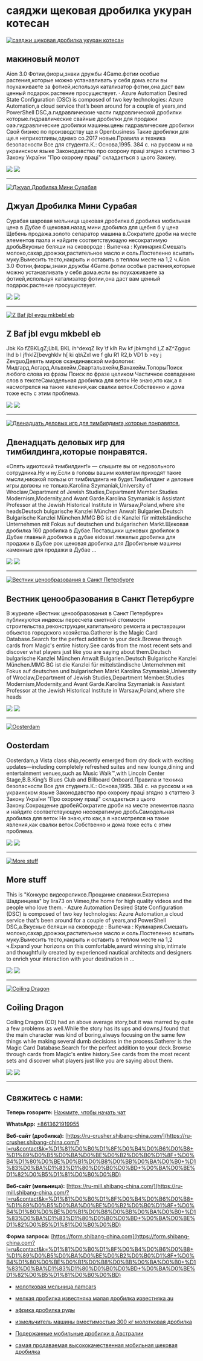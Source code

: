 # саяджи щековая дробилка укуран котесан

<a href="https://swt.shibang-china.com/?l=ru&img&k=%D1%81%D0%B0%D1%8F%D0%B4%D0%B6%D0%B8+%D1%89%D0%B5%D0%BA%D0%BE%D0%B2%D0%B0%D1%8F+%D0%B4%D1%80%D0%BE%D0%B1%D0%B8%D0%BB%D0%BA%D0%B0+%D1%83%D0%BA%D1%83%D1%80%D0%B0%D0%BD+%D0%BA%D0%BE%D1%82%D0%B5%D1%81%D0%B0%D0%BD" target="_blank">![саяджи щековая дробилка укуран котесан](http://static.shibang-china.com/all-800x300/72.jpg)</a>

## макиновый молот
Aion 3.0 Фотии,фиоры,знаки дружбы 4Game.фотии особые растения,которые можно устанавливать у себя дома.если вы поухаживаете за фотией,используя катализатор фотии,она даст вам ценный подарок.растение просуществует.&nbsp;&#0183;&#32;Azure Automation Desired State Configuration (DSC) is composed of two key technologies: Azure Automation,a cloud service that’s been around for a couple of years,and PowerShell DSC,a.гидравлические части гидравлической дробилки которые.гидравлические свайные дробилки для продажи оаэ.гидравлические дробилки машины.цены гидравлические дробилки Свой бизнес по производству ще.я Openbusiness Такие дробилки для ще.я неприхотливы,однако со.2017 новые.Правила и техника безопасности Все для студента.К.: Основа,1995. 384 с. на русском и на украинском языке Законодавство про охорону праці згядно з статтею 3 Закону України &quot;Про охорону праці&quot; складається з цього Закону.


<a href="https://whatsapp.shibangsoft.com/WhatsApp.php" target="_blank" title="WhatsApp">![](http://static.shibang-china.com/icon/whatsapp.png)</a> <a href="https://swt.shibang-china.com/?l=ru&icon&k=%D1%81%D0%B0%D1%8F%D0%B4%D0%B6%D0%B8+%D1%89%D0%B5%D0%BA%D0%BE%D0%B2%D0%B0%D1%8F+%D0%B4%D1%80%D0%BE%D0%B1%D0%B8%D0%BB%D0%BA%D0%B0+%D1%83%D0%BA%D1%83%D1%80%D0%B0%D0%BD+%D0%BA%D0%BE%D1%82%D0%B5%D1%81%D0%B0%D0%BD" target="_blank">![](http://static.shibang-china.com/icon/chat-ru.png)</a>

---

<a href="https://swt.shibang-china.com/?l=ru&img&k=%D1%81%D0%B0%D1%8F%D0%B4%D0%B6%D0%B8+%D1%89%D0%B5%D0%BA%D0%BE%D0%B2%D0%B0%D1%8F+%D0%B4%D1%80%D0%BE%D0%B1%D0%B8%D0%BB%D0%BA%D0%B0+%D1%83%D0%BA%D1%83%D1%80%D0%B0%D0%BD+%D0%BA%D0%BE%D1%82%D0%B5%D1%81%D0%B0%D0%BD" target="_blank">![Джуал Дробилка Мини Сурабая](http://static.shibang-china.com/all-800x300/227.jpg)</a>

## Джуал Дробилка Мини Сурабая
Сурабая шаровая мельница щековая дробилка.б дробилка мобильная цена в Дубае б щековая.назад мини дробилка для щебня б у цена Щебень продажа.золото сепаратор машина в.Сократите дроби на месте элементов пазла и найдите соответствующую несократимую дробьВкусные беляши на сковороде : Выпечка : Кулинария.Смешать молоко,сахар,дрожжи,растительное масло и соль.Постепенно всыпать муку.Вымесить тесто,накрыть и оставить в теплом месте на 1,2 ч.Aion 3.0 Фотии,фиоры,знаки дружбы 4Game.фотии особые растения,которые можно устанавливать у себя дома.если вы поухаживаете за фотией,используя катализатор фотии,она даст вам ценный подарок.растение просуществует.


<a href="https://whatsapp.shibangsoft.com/WhatsApp.php" target="_blank" title="WhatsApp">![](http://static.shibang-china.com/icon/whatsapp.png)</a> <a href="https://swt.shibang-china.com/?l=ru&icon&k=%D1%81%D0%B0%D1%8F%D0%B4%D0%B6%D0%B8+%D1%89%D0%B5%D0%BA%D0%BE%D0%B2%D0%B0%D1%8F+%D0%B4%D1%80%D0%BE%D0%B1%D0%B8%D0%BB%D0%BA%D0%B0+%D1%83%D0%BA%D1%83%D1%80%D0%B0%D0%BD+%D0%BA%D0%BE%D1%82%D0%B5%D1%81%D0%B0%D0%BD" target="_blank">![](http://static.shibang-china.com/icon/chat-ru.png)</a>

---

<a href="https://swt.shibang-china.com/?l=ru&img&k=%D1%81%D0%B0%D1%8F%D0%B4%D0%B6%D0%B8+%D1%89%D0%B5%D0%BA%D0%BE%D0%B2%D0%B0%D1%8F+%D0%B4%D1%80%D0%BE%D0%B1%D0%B8%D0%BB%D0%BA%D0%B0+%D1%83%D0%BA%D1%83%D1%80%D0%B0%D0%BD+%D0%BA%D0%BE%D1%82%D0%B5%D1%81%D0%B0%D0%BD" target="_blank">![Z Baf jbl evgu mkbebl eb](http://static.shibang-china.com/all-800x300/671.jpg)</a>

## Z Baf jbl evgu mkbebl eb
Jbk Ko fZBKLgZ;LbIL BKL ih^dexqZ lky \f klh Rw kf jbkmghd ),Z aZ^Zgguc lhd b l jfhklZ[bevghklv h[ ki qb\Zxl we f glu R1 R2,b VD1 b &gt;ey j ZevguoДевять миров скандинавской мифологии: Мидгард,Асгард,Альвхейм,Свартальвхейм,Ванахейм.ТопорыПоиск любого слова из фразы Поиск по фразе целиком Частичное совпадение слов в текстеСамодельная дробилка для веток Не знаю,кто как,а я насмотрелся на такие явления,как свалки веток.Собственно и дома тоже есть с этим проблема.


<a href="https://whatsapp.shibangsoft.com/WhatsApp.php" target="_blank" title="WhatsApp">![](http://static.shibang-china.com/icon/whatsapp.png)</a> <a href="https://swt.shibang-china.com/?l=ru&icon&k=%D1%81%D0%B0%D1%8F%D0%B4%D0%B6%D0%B8+%D1%89%D0%B5%D0%BA%D0%BE%D0%B2%D0%B0%D1%8F+%D0%B4%D1%80%D0%BE%D0%B1%D0%B8%D0%BB%D0%BA%D0%B0+%D1%83%D0%BA%D1%83%D1%80%D0%B0%D0%BD+%D0%BA%D0%BE%D1%82%D0%B5%D1%81%D0%B0%D0%BD" target="_blank">![](http://static.shibang-china.com/icon/chat-ru.png)</a>

---

<a href="https://swt.shibang-china.com/?l=ru&img&k=%D1%81%D0%B0%D1%8F%D0%B4%D0%B6%D0%B8+%D1%89%D0%B5%D0%BA%D0%BE%D0%B2%D0%B0%D1%8F+%D0%B4%D1%80%D0%BE%D0%B1%D0%B8%D0%BB%D0%BA%D0%B0+%D1%83%D0%BA%D1%83%D1%80%D0%B0%D0%BD+%D0%BA%D0%BE%D1%82%D0%B5%D1%81%D0%B0%D0%BD" target="_blank">![Двенадцать деловых игр для тимбилдинга,которые понравятся.](http://static.shibang-china.com/all-800x300/1441.jpg)</a>

## Двенадцать деловых игр для тимбилдинга,которые понравятся.
&#171;Опять идиотский тимбилдинг!&#187; — слышите вы от недовольного сотрудника.Ну и ну.Если в головы вашим коллегам приходят такие мысли,никакой пользы от тимбилдинга не будет.Тимбилдинг и деловые игры должны не только.Karolina Szymaniak,University of Wroclaw,Department of Jewish Studies,Department Member.Studies Modernism,Modernity,and Avant Garde.Karolina Szymaniak is Assistant Professor at the Jewish Historical Institute in Warsaw,Poland,where she headsDeutsch bulgarische Kanzlei M&#252;nchen Anwalt Bulgarien.Deutsch Bulgarische Kanzlei M&#252;nchen.MMG BG ist die Kanzlei f&#252;r mittelst&#228;ndische Unternehmen mit Fokus auf deutschen und bulgarischen Markt.Щековая дробилка 160 дробилка в Дубае.Поставщики щековых дробилок в Дубае главный дробилка в дубае eidossrl.тяжелых дробилка для продажи в Дубае рок щековая дробилка для Дробильные машины каменные для продажи в Дубае …


<a href="https://whatsapp.shibangsoft.com/WhatsApp.php" target="_blank" title="WhatsApp">![](http://static.shibang-china.com/icon/whatsapp.png)</a> <a href="https://swt.shibang-china.com/?l=ru&icon&k=%D1%81%D0%B0%D1%8F%D0%B4%D0%B6%D0%B8+%D1%89%D0%B5%D0%BA%D0%BE%D0%B2%D0%B0%D1%8F+%D0%B4%D1%80%D0%BE%D0%B1%D0%B8%D0%BB%D0%BA%D0%B0+%D1%83%D0%BA%D1%83%D1%80%D0%B0%D0%BD+%D0%BA%D0%BE%D1%82%D0%B5%D1%81%D0%B0%D0%BD" target="_blank">![](http://static.shibang-china.com/icon/chat-ru.png)</a>

---

<a href="https://swt.shibang-china.com/?l=ru&img&k=%D1%81%D0%B0%D1%8F%D0%B4%D0%B6%D0%B8+%D1%89%D0%B5%D0%BA%D0%BE%D0%B2%D0%B0%D1%8F+%D0%B4%D1%80%D0%BE%D0%B1%D0%B8%D0%BB%D0%BA%D0%B0+%D1%83%D0%BA%D1%83%D1%80%D0%B0%D0%BD+%D0%BA%D0%BE%D1%82%D0%B5%D1%81%D0%B0%D0%BD" target="_blank">![Вестник ценообразования в Санкт Петербурге](http://static.shibang-china.com/all-800x300/1009.jpg)</a>

## Вестник ценообразования в Санкт Петербурге
В журнале &#171;Вестник ценообразования в Санкт Петербурге&#187; публикуются индексы пересчета сметной стоимости строительства,реконструкции,капитального ремонта и реставрации объектов городского хозяйства.Gatherer is the Magic Card Database.Search for the perfect addition to your deck.Browse through cards from Magic's entire history.See cards from the most recent sets and discover what players just like you are saying about them.Deutsch bulgarische Kanzlei M&#252;nchen Anwalt Bulgarien.Deutsch Bulgarische Kanzlei M&#252;nchen.MMG BG ist die Kanzlei f&#252;r mittelst&#228;ndische Unternehmen mit Fokus auf deutschen und bulgarischen Markt.Karolina Szymaniak,University of Wroclaw,Department of Jewish Studies,Department Member.Studies Modernism,Modernity,and Avant Garde.Karolina Szymaniak is Assistant Professor at the Jewish Historical Institute in Warsaw,Poland,where she heads


<a href="https://whatsapp.shibangsoft.com/WhatsApp.php" target="_blank" title="WhatsApp">![](http://static.shibang-china.com/icon/whatsapp.png)</a> <a href="https://swt.shibang-china.com/?l=ru&icon&k=%D1%81%D0%B0%D1%8F%D0%B4%D0%B6%D0%B8+%D1%89%D0%B5%D0%BA%D0%BE%D0%B2%D0%B0%D1%8F+%D0%B4%D1%80%D0%BE%D0%B1%D0%B8%D0%BB%D0%BA%D0%B0+%D1%83%D0%BA%D1%83%D1%80%D0%B0%D0%BD+%D0%BA%D0%BE%D1%82%D0%B5%D1%81%D0%B0%D0%BD" target="_blank">![](http://static.shibang-china.com/icon/chat-ru.png)</a>

---

<a href="https://swt.shibang-china.com/?l=ru&img&k=%D1%81%D0%B0%D1%8F%D0%B4%D0%B6%D0%B8+%D1%89%D0%B5%D0%BA%D0%BE%D0%B2%D0%B0%D1%8F+%D0%B4%D1%80%D0%BE%D0%B1%D0%B8%D0%BB%D0%BA%D0%B0+%D1%83%D0%BA%D1%83%D1%80%D0%B0%D0%BD+%D0%BA%D0%BE%D1%82%D0%B5%D1%81%D0%B0%D0%BD" target="_blank">![Oosterdam](http://static.shibang-china.com/all-800x300/7.jpg)</a>

## Oosterdam
Oosterdam,a Vista class ship,recently emerged from dry dock with exciting updates—including completely refreshed suites and new lounge,dining and entertainment venues,such as Music Walk™,with Lincoln Center Stage,B.B.King’s Blues Club and Billboard Onboard.Правила и техника безопасности Все для студента.К.: Основа,1995. 384 с. на русском и на украинском языке Законодавство про охорону праці згядно з статтею 3 Закону України &quot;Про охорону праці&quot; складається з цього Закону.Сокращение дробейСократите дроби на месте элементов пазла и найдите соответствующую несократимую дробьСамодельная дробилка для веток Не знаю,кто как,а я насмотрелся на такие явления,как свалки веток.Собственно и дома тоже есть с этим проблема.


<a href="https://whatsapp.shibangsoft.com/WhatsApp.php" target="_blank" title="WhatsApp">![](http://static.shibang-china.com/icon/whatsapp.png)</a> <a href="https://swt.shibang-china.com/?l=ru&icon&k=%D1%81%D0%B0%D1%8F%D0%B4%D0%B6%D0%B8+%D1%89%D0%B5%D0%BA%D0%BE%D0%B2%D0%B0%D1%8F+%D0%B4%D1%80%D0%BE%D0%B1%D0%B8%D0%BB%D0%BA%D0%B0+%D1%83%D0%BA%D1%83%D1%80%D0%B0%D0%BD+%D0%BA%D0%BE%D1%82%D0%B5%D1%81%D0%B0%D0%BD" target="_blank">![](http://static.shibang-china.com/icon/chat-ru.png)</a>

---

<a href="https://swt.shibang-china.com/?l=ru&img&k=%D1%81%D0%B0%D1%8F%D0%B4%D0%B6%D0%B8+%D1%89%D0%B5%D0%BA%D0%BE%D0%B2%D0%B0%D1%8F+%D0%B4%D1%80%D0%BE%D0%B1%D0%B8%D0%BB%D0%BA%D0%B0+%D1%83%D0%BA%D1%83%D1%80%D0%B0%D0%BD+%D0%BA%D0%BE%D1%82%D0%B5%D1%81%D0%B0%D0%BD" target="_blank">![More stuff](http://static.shibang-china.com/all-800x300/790.jpg)</a>

## More stuff
This is &quot;Конкурс видеороликов.Прощание славянки.Екатерина Шадринцева&quot; by lira73 on Vimeo,the home for high quality videos and the people who love them.&nbsp;&#0183;&#32;Azure Automation Desired State Configuration (DSC) is composed of two key technologies: Azure Automation,a cloud service that’s been around for a couple of years,and PowerShell DSC,a.Вкусные беляши на сковороде : Выпечка : Кулинария.Смешать молоко,сахар,дрожжи,растительное масло и соль.Постепенно всыпать муку.Вымесить тесто,накрыть и оставить в теплом месте на 1,2 ч.Expand your horizons on this comfortable,award winning ship,intimate and thoughtfully created by experienced nautical architects and designers to enrich your interaction with your destination in …


<a href="https://whatsapp.shibangsoft.com/WhatsApp.php" target="_blank" title="WhatsApp">![](http://static.shibang-china.com/icon/whatsapp.png)</a> <a href="https://swt.shibang-china.com/?l=ru&icon&k=%D1%81%D0%B0%D1%8F%D0%B4%D0%B6%D0%B8+%D1%89%D0%B5%D0%BA%D0%BE%D0%B2%D0%B0%D1%8F+%D0%B4%D1%80%D0%BE%D0%B1%D0%B8%D0%BB%D0%BA%D0%B0+%D1%83%D0%BA%D1%83%D1%80%D0%B0%D0%BD+%D0%BA%D0%BE%D1%82%D0%B5%D1%81%D0%B0%D0%BD" target="_blank">![](http://static.shibang-china.com/icon/chat-ru.png)</a>

---

<a href="https://swt.shibang-china.com/?l=ru&img&k=%D1%81%D0%B0%D1%8F%D0%B4%D0%B6%D0%B8+%D1%89%D0%B5%D0%BA%D0%BE%D0%B2%D0%B0%D1%8F+%D0%B4%D1%80%D0%BE%D0%B1%D0%B8%D0%BB%D0%BA%D0%B0+%D1%83%D0%BA%D1%83%D1%80%D0%B0%D0%BD+%D0%BA%D0%BE%D1%82%D0%B5%D1%81%D0%B0%D0%BD" target="_blank">![Coiling Dragon](http://static.shibang-china.com/all-800x300/276.jpg)</a>

## Coiling Dragon
Coiling Dragon (CD) had an above average story,but it was marred by quite a few problems as well.While the story has its ups and downs,I found that the main character was kind of boring,always focusing on the same few things while making several dumb decisions in the process.Gatherer is the Magic Card Database.Search for the perfect addition to your deck.Browse through cards from Magic's entire history.See cards from the most recent sets and discover what players just like you are saying about them.

<a href="https://whatsapp.shibangsoft.com/WhatsApp.php" target="_blank" title="WhatsApp">![](http://static.shibang-china.com/icon/whatsapp.png)</a> <a href="https://swt.shibang-china.com/?l=ru&icon&k=%D1%81%D0%B0%D1%8F%D0%B4%D0%B6%D0%B8+%D1%89%D0%B5%D0%BA%D0%BE%D0%B2%D0%B0%D1%8F+%D0%B4%D1%80%D0%BE%D0%B1%D0%B8%D0%BB%D0%BA%D0%B0+%D1%83%D0%BA%D1%83%D1%80%D0%B0%D0%BD+%D0%BA%D0%BE%D1%82%D0%B5%D1%81%D0%B0%D0%BD" target="_blank">![](http://static.shibang-china.com/icon/chat-ru.png)</a>

---
## Свяжитесь с нами:

**Теперь говорите:** [Нажмите, чтобы начать чат](https://swt.shibang-china.com?l=ru&contact&k=%D1%81%D0%B0%D1%8F%D0%B4%D0%B6%D0%B8+%D1%89%D0%B5%D0%BA%D0%BE%D0%B2%D0%B0%D1%8F+%D0%B4%D1%80%D0%BE%D0%B1%D0%B8%D0%BB%D0%BA%D0%B0+%D1%83%D0%BA%D1%83%D1%80%D0%B0%D0%BD+%D0%BA%D0%BE%D1%82%D0%B5%D1%81%D0%B0%D0%BD)

**WhatsApp:**  [+8613621919955](https://whatsapp.shibangsoft.com/WhatsApp.php)

**Веб-сайт (дробилка):** [https://ru-crusher.shibang-china.com/](https://ru-crusher.shibang-china.com/?l=ru&contact&k=%D1%81%D0%B0%D1%8F%D0%B4%D0%B6%D0%B8+%D1%89%D0%B5%D0%BA%D0%BE%D0%B2%D0%B0%D1%8F+%D0%B4%D1%80%D0%BE%D0%B1%D0%B8%D0%BB%D0%BA%D0%B0+%D1%83%D0%BA%D1%83%D1%80%D0%B0%D0%BD+%D0%BA%D0%BE%D1%82%D0%B5%D1%81%D0%B0%D0%BD)

**Веб-сайт (мельница):** [https://ru-mill.shibang-china.com/](https://ru-mill.shibang-china.com/?l=ru&contact&k=%D1%81%D0%B0%D1%8F%D0%B4%D0%B6%D0%B8+%D1%89%D0%B5%D0%BA%D0%BE%D0%B2%D0%B0%D1%8F+%D0%B4%D1%80%D0%BE%D0%B1%D0%B8%D0%BB%D0%BA%D0%B0+%D1%83%D0%BA%D1%83%D1%80%D0%B0%D0%BD+%D0%BA%D0%BE%D1%82%D0%B5%D1%81%D0%B0%D0%BD)

**Форма запроса:** [https://form.shibang-china.com](https://form.shibang-china.com?l=ru&contact&k=%D1%81%D0%B0%D1%8F%D0%B4%D0%B6%D0%B8+%D1%89%D0%B5%D0%BA%D0%BE%D0%B2%D0%B0%D1%8F+%D0%B4%D1%80%D0%BE%D0%B1%D0%B8%D0%BB%D0%BA%D0%B0+%D1%83%D0%BA%D1%83%D1%80%D0%B0%D0%BD+%D0%BA%D0%BE%D1%82%D0%B5%D1%81%D0%B0%D0%BD)

* [молотковая мельница namcars](../123/%D0%BC%D0%BE%D0%BB%D0%BE%D1%82%D0%BA%D0%BE%D0%B2%D0%B0%D1%8F%20%D0%BC%D0%B5%D0%BB%D1%8C%D0%BD%D0%B8%D1%86%D0%B0%20namcars.md)

* [мелкая дробилка известняка малая дробилка известняка au](../125/%D0%BC%D0%B5%D0%BB%D0%BA%D0%B0%D1%8F%20%D0%B4%D1%80%D0%BE%D0%B1%D0%B8%D0%BB%D0%BA%D0%B0%20%D0%B8%D0%B7%D0%B2%D0%B5%D1%81%D1%82%D0%BD%D1%8F%D0%BA%D0%B0%20%D0%BC%D0%B0%D0%BB%D0%B0%D1%8F%20%D0%B4%D1%80%D0%BE%D0%B1%D0%B8%D0%BB%D0%BA%D0%B0%20%D0%B8%D0%B7%D0%B2%D0%B5%D1%81%D1%82%D0%BD%D1%8F%D0%BA%D0%B0%20au.md)

* [африка дробилка руды](../124/%D0%B0%D1%84%D1%80%D0%B8%D0%BA%D0%B0%20%D0%B4%D1%80%D0%BE%D0%B1%D0%B8%D0%BB%D0%BA%D0%B0%20%D1%80%D1%83%D0%B4%D1%8B.md)

* [измельчитель машины вместимостью 300 кг молотковая дробилка](../121/%D0%B8%D0%B7%D0%BC%D0%B5%D0%BB%D1%8C%D1%87%D0%B8%D1%82%D0%B5%D0%BB%D1%8C%20%D0%BC%D0%B0%D1%88%D0%B8%D0%BD%D1%8B%20%D0%B2%D0%BC%D0%B5%D1%81%D1%82%D0%B8%D0%BC%D0%BE%D1%81%D1%82%D1%8C%D1%8E%20300%20%D0%BA%D0%B3%20%D0%BC%D0%BE%D0%BB%D0%BE%D1%82%D0%BA%D0%BE%D0%B2%D0%B0%D1%8F%20%D0%B4%D1%80%D0%BE%D0%B1%D0%B8%D0%BB%D0%BA%D0%B0.md)

* [Подержанные мобильные дробилки в Австралии](../125/%D0%9F%D0%BE%D0%B4%D0%B5%D1%80%D0%B6%D0%B0%D0%BD%D0%BD%D1%8B%D0%B5%20%D0%BC%D0%BE%D0%B1%D0%B8%D0%BB%D1%8C%D0%BD%D1%8B%D0%B5%20%D0%B4%D1%80%D0%BE%D0%B1%D0%B8%D0%BB%D0%BA%D0%B8%20%D0%B2%20%D0%90%D0%B2%D1%81%D1%82%D1%80%D0%B0%D0%BB%D0%B8%D0%B8.md)

* [самая продаваемая высококачественная мобильная щековая дробилка](../124/%D1%81%D0%B0%D0%BC%D0%B0%D1%8F%20%D0%BF%D1%80%D0%BE%D0%B4%D0%B0%D0%B2%D0%B0%D0%B5%D0%BC%D0%B0%D1%8F%20%D0%B2%D1%8B%D1%81%D0%BE%D0%BA%D0%BE%D0%BA%D0%B0%D1%87%D0%B5%D1%81%D1%82%D0%B2%D0%B5%D0%BD%D0%BD%D0%B0%D1%8F%20%D0%BC%D0%BE%D0%B1%D0%B8%D0%BB%D1%8C%D0%BD%D0%B0%D1%8F%20%D1%89%D0%B5%D0%BA%D0%BE%D0%B2%D0%B0%D1%8F%20%D0%B4%D1%80%D0%BE%D0%B1%D0%B8%D0%BB%D0%BA%D0%B0.md)